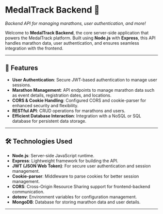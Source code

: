 # MedalTrack Backend 🏅

_Backend API for managing marathons, user authentication, and more!_

Welcome to **MedalTrack Backend**, the core server-side application that powers the MedalTrack platform. Built using **Node.js** with **Express**, this API handles marathon data, user authentication, and ensures seamless integration with the frontend.

---

## 🚀 Features

- **User Authentication**: Secure JWT-based authentication to manage user sessions.
- **Marathon Management**: API endpoints to manage marathon data such as event details, registration dates, and locations.
- **CORS & Cookie Handling**: Configured CORS and cookie-parser for enhanced security and flexibility.
- **RESTful API**: CRUD operations for marathons and users.
- **Efficient Database Interaction**: Integration with a NoSQL or SQL database for persistent data storage.

---

## 🛠️ Technologies Used

- **Node.js**: Server-side JavaScript runtime.
- **Express**: Lightweight framework for building the API.
- **JWT (JSON Web Token)**: For secure user authentication and session management.
- **Cookie-parser**: Middleware to parse cookies for better session management.
- **CORS**: Cross-Origin Resource Sharing support for frontend-backend communication.
- **dotenv**: Environment variables for configuration management.
- **MongoDB**: Database for storing marathon data and user details.

---
